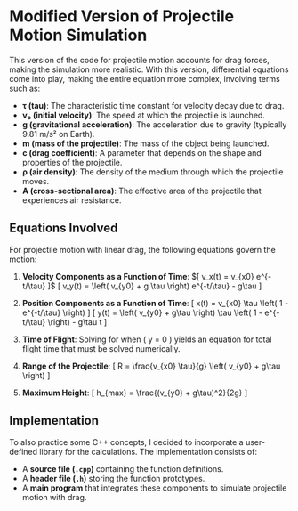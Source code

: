 # Modified Version of Projectile Motion Simulation

This version of the code for projectile motion accounts for drag forces, making the simulation more realistic. With this version, differential equations come into play, making the entire equation more complex, involving terms such as:

- **τ (tau)**: The characteristic time constant for velocity decay due to drag.
- **v₀ (initial velocity)**: The speed at which the projectile is launched.
- **g (gravitational acceleration)**: The acceleration due to gravity (typically 9.81 m/s² on Earth).
- **m (mass of the projectile)**: The mass of the object being launched.
- **c (drag coefficient)**: A parameter that depends on the shape and properties of the projectile.
- **ρ (air density)**: The density of the medium through which the projectile moves.
- **A (cross-sectional area)**: The effective area of the projectile that experiences air resistance.

## Equations Involved
For projectile motion with linear drag, the following equations govern the motion:

1. **Velocity Components as a Function of Time**:
   \$[ v_x(t) = v_{x0} e^{-t/\tau} \]$
   \[ v_y(t) = \left( v_{y0} + g \tau \right) e^{-t/\tau} - g\tau \]

2. **Position Components as a Function of Time**:
   \[ x(t) = v_{x0} \tau \left( 1 - e^{-t/\tau} \right) \]
   \[ y(t) = \left( v_{y0} + g\tau \right) \tau \left( 1 - e^{-t/\tau} \right) - g\tau t \]

3. **Time of Flight**:
   Solving for when \( y = 0 \) yields an equation for total flight time that must be solved numerically.

4. **Range of the Projectile**:
   \[ R = \frac{v_{x0} \tau}{g} \left( v_{y0} + g\tau \right) \]

5. **Maximum Height**:
   \[ h_{max} = \frac{(v_{y0} + g\tau)^2}{2g} \]

## Implementation
To also practice some C++ concepts, I decided to incorporate a user-defined library for the calculations. The implementation consists of:

- A **source file (`.cpp`)** containing the function definitions.
- A **header file (`.h`)** storing the function prototypes.
- A **main program** that integrates these components to simulate projectile motion with drag.
